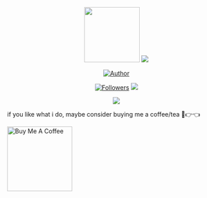 <div align="center">
  <img src="https://avatars.githubusercontent.com/u/80184758?s=400&u=c8438113ec47d10f58e51934c129459dcb3b876a&v=4"width="128" height="128"/>
  <img src="https://readme-typing-svg.demolab.com?font=Fira+Code&pause=1000&weight=600&size=25&center=true&width=435&lines=Jhosua."/>
</div>
<p align="center">
<a href="https://github.com/jhosuaarch"><img title="Author" src="https://img.shields.io/badge/Author-jhosuaarch-green.svg?style=for-the-badge&logo=github"></a>
</p>
<p align="center">
<a href="https://github.com/jhosuaarch/followers"><img title="Followers" src="https://img.shields.io/github/followers/jhosuaarch?color=blue&style=flat-square"></a>
<img src="https://komarev.com/ghpvc/?username=jhosuaarch"/>
</p>
<p align="center"><img src="https://denvercoder1-github-readme-stats.vercel.app/api/?username=jhosuaarch&show_icons=true&include_all_commits=true&count_private=true&theme=react&hide_border=true&bg_color=1F222E&title_color=F85D7F&icon_color=F8D866"></p>

if you like what i do, maybe consider buying me a coffee/tea 🥺👉👈

<a href="https://www.buymeacoffee.com/abhisheknaiidu" target="_blank"><img src="https://cdn.buymeacoffee.com/buttons/v2/default-red.png" alt="Buy Me A Coffee" width="150" ></a>
